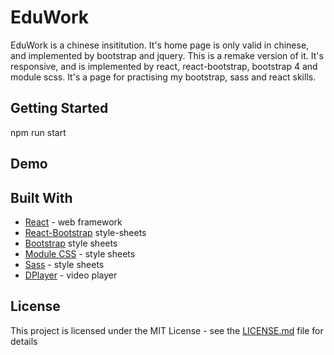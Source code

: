 # EduWork
EduWork is a chinese insititution. It's home page is only valid in chinese, and implemented by bootstrap and jquery. This is a remake version of it. It's responsive, and is implemented by react, react-bootstrap, bootstrap 4 and module scss. It's a page for practising my bootstrap, sass and react skills.

## Getting Started

npm run start

## Demo



## Built With

* [React](https://reactjs.org/) - web framework
* [React-Bootstrap](https://react-bootstrap.github.io/)  style-sheets
* [Bootstrap](https://getbootstrap.com/) style sheets
* [Module CSS](https://github.com/css-modules/css-modules) - style sheets
* [Sass](https://sass-lang.com/) - style sheets
* [DPlayer](https://dplayer.js.org/) - video player

## License

This project is licensed under the MIT License - see the [LICENSE.md](LICENSE.md) file for details

